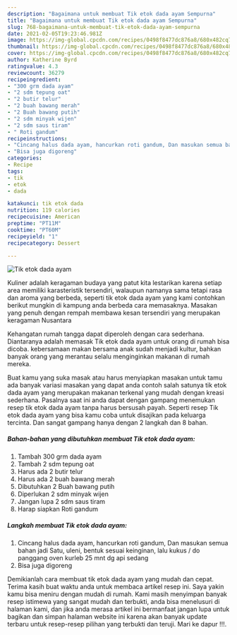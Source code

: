 ```yaml
---
description: "Bagaimana untuk membuat Tik etok dada ayam Sempurna"
title: "Bagaimana untuk membuat Tik etok dada ayam Sempurna"
slug: 768-bagaimana-untuk-membuat-tik-etok-dada-ayam-sempurna
date: 2021-02-05T19:23:46.981Z
image: https://img-global.cpcdn.com/recipes/0498f8477dc876a8/680x482cq70/tik-etok-dada-ayam-foto-resep-utama.jpg
thumbnail: https://img-global.cpcdn.com/recipes/0498f8477dc876a8/680x482cq70/tik-etok-dada-ayam-foto-resep-utama.jpg
cover: https://img-global.cpcdn.com/recipes/0498f8477dc876a8/680x482cq70/tik-etok-dada-ayam-foto-resep-utama.jpg
author: Katherine Byrd
ratingvalue: 4.3
reviewcount: 36279
recipeingredient:
- "300 grm dada ayam"
- "2 sdm tepung oat"
- "2 butir telur"
- "2 buah bawang merah"
- "2 Buah bawang putih"
- "2 sdm minyak wijen"
- "2 sdm saus tiram"
- " Roti gandum"
recipeinstructions:
- "Cincang halus dada ayam, hancurkan roti gandum, Dan masukan semua bahan jadi Satu, uleni, bentuk sesuai keinginan, lalu kukus / do panggang oven kurleb 25 mnt dg api sedang"
- "Bisa juga digoreng"
categories:
- Recipe
tags:
- tik
- etok
- dada

katakunci: tik etok dada 
nutrition: 119 calories
recipecuisine: American
preptime: "PT11M"
cooktime: "PT60M"
recipeyield: "1"
recipecategory: Dessert

---
```



![Tik etok dada ayam](https://img-global.cpcdn.com/recipes/0498f8477dc876a8/680x482cq70/tik-etok-dada-ayam-foto-resep-utama.jpg)

Kuliner adalah keragaman budaya yang patut kita lestarikan karena setiap area memiliki karasteristik tersendiri, walaupun namanya sama tetapi rasa dan aroma yang berbeda, seperti tik etok dada ayam yang kami contohkan berikut mungkin di kampung anda berbeda cara memasaknya. Masakan yang penuh dengan rempah membawa kesan tersendiri yang merupakan keragaman Nusantara

Kehangatan rumah tangga dapat diperoleh dengan cara sederhana. Diantaranya adalah memasak Tik etok dada ayam untuk orang di rumah bisa dicoba. kebersamaan makan bersama anak sudah menjadi kultur, bahkan banyak orang yang merantau selalu menginginkan makanan di rumah mereka.



Buat kamu yang suka masak atau harus menyiapkan masakan untuk tamu ada banyak variasi masakan yang dapat anda contoh salah satunya tik etok dada ayam yang merupakan makanan terkenal yang mudah dengan kreasi sederhana. Pasalnya saat ini anda dapat dengan gampang menemukan resep tik etok dada ayam tanpa harus bersusah payah.
Seperti resep Tik etok dada ayam yang bisa kamu coba untuk disajikan pada keluarga tercinta. Dan sangat gampang hanya dengan 2 langkah dan 8 bahan.


<!--inarticleads1-->

##### Bahan-bahan yang dibutuhkan membuat Tik etok dada ayam:

1. Tambah 300 grm dada ayam
1. Tambah 2 sdm tepung oat
1. Harus ada 2 butir telur
1. Harus ada 2 buah bawang merah
1. Dibutuhkan 2 Buah bawang putih
1. Diperlukan 2 sdm minyak wijen
1. Jangan lupa 2 sdm saus tiram
1. Harap siapkan  Roti gandum




<!--inarticleads2-->

##### Langkah membuat  Tik etok dada ayam:

1. Cincang halus dada ayam, hancurkan roti gandum, Dan masukan semua bahan jadi Satu, uleni, bentuk sesuai keinginan, lalu kukus / do panggang oven kurleb 25 mnt dg api sedang
1. Bisa juga digoreng




Demikianlah cara membuat tik etok dada ayam yang mudah dan cepat. Terima kasih buat waktu anda untuk membaca artikel resep ini. Saya yakin kamu bisa meniru dengan mudah di rumah. Kami masih menyimpan banyak resep istimewa yang sangat mudah dan terbukti, anda bisa menelusuri di halaman kami, dan jika anda merasa artikel ini bermanfaat jangan lupa untuk bagikan dan simpan halaman website ini karena akan banyak update terbaru untuk resep-resep pilihan yang terbukti dan teruji. Mari ke dapur !!!. 
